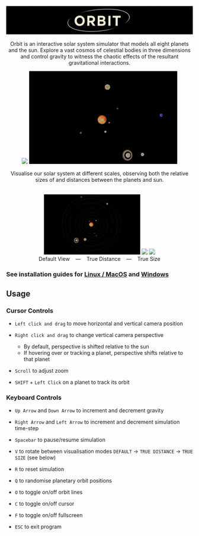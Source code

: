 <div align="center">
    <img src="Assets/banner.png" width="1309">

Orbit is an interactive solar system simulator that models all eight planets and the sun. Explore a vast cosmos of 
celestial bodies in three dimensions and control gravity to witness the chaotic effects of the resultant 
gravitational interactions.
    <p>
        <img src="Assets/main.gif" width="400">
        <img src="Assets/gravity.gif" width="400">
    </p>
Visualise our solar system at different scales, observing both the relative sizes of
and distances between the planets and sun.
    <p>
        <br>
        <img src="Assets/default_view.gif" width="260">
        <img src="Assets/true_distance.gif" width="260">
        <img src="Assets/true_size.gif" width="260">
<br>Default View&nbsp;&nbsp;&nbsp;&nbsp;—&nbsp;&nbsp;&nbsp;&nbsp;True Distance&nbsp;&nbsp;&nbsp;&nbsp;—&nbsp;&nbsp;&nbsp;&nbsp;True Size
    </p>
</div>

### See installation guides for [Linux / MacOS](Assets/installation_linux_macos.md) and [Windows](Assets/installation_windows.md)

## Usage
### Cursor Controls
- `Left click and drag` to move horizontal and vertical camera position  

- `Right click and drag` to change vertical camera perspective

  - By default, perspective is shifted relative to the sun  
  - If hovering over or tracking a planet, perspective shifts relative to that planet

- `Scroll` to adjust zoom

- `SHIFT` + `Left Click` on a planet to track its orbit

### Keyboard Controls
- `Up Arrow` and `Down Arrow` to increment and decrement gravity

- `Right Arrow` and `Left Arrow` to increment and decrement simulation time-step

- `Spacebar` to pause/resume simulation

- `V` to rotate between visualisation modes `DEFAULT` → `TRUE DISTANCE` → `TRUE SIZE` (see below)

- `R` to reset simulation

- `Q` to randomise planetary orbit positions

- `O` to toggle on/off orbit lines

- `C` to toggle on/off cursor

- `F` to toggle on/off fullscreen

- `ESC` to exit program

[//]: # (## Visualisation Modes)

[//]: # (<div align="center">)

[//]: # (    <p>)

[//]: # (        <img src="Assets/default_view.gif" width="260">)

[//]: # (        <img src="Assets/true_distance.gif" width="260">)

[//]: # (        <img src="Assets/true_size.gif" width="260">)

[//]: # (    </p>)

[//]: # (Default View &#40;left&#41;, True Distance &#40;middle&#41;, True Size &#40;right&#41;)

[//]: # (<br><br>)

[//]: # (</div>)

